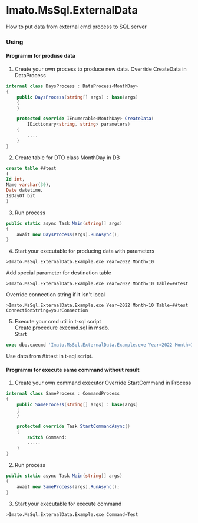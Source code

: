 # Imato.MsSql.ExternalData

How to put data from external cmd process to SQL server

### Using 

#### Programm for produse data

1. Create your own process to produce new data. 
Override CreateData in DataProcess
```csharp
internal class DaysProcess : DataProcess<MonthDay>
{
    public DaysProcess(string[] args) : base(args)
    {
    }

    protected override IEnumerable<MonthDay> CreateData(
        IDictionary<string, string> parameters)
    {
        ....
    }
}
```

2. Create table for DTO class MonthDay in DB
```sql
create table ##test
(
Id int,
Name varchar(30),
Date datetime,
IsDayOf bit
)
```

3. Run process
```csharp
public static async Task Main(string[] args)
{
    await new DaysProcess(args).RunAsync();
}
```

4. Start your executable for producing data with parameters
```
>Imato.MsSql.ExternalData.Example.exe Year=2022 Month=10
```

Add special parameter for destination table
```
>Imato.MsSql.ExternalData.Example.exe Year=2022 Month=10 Table=##test
```

Override connection string if it isn't local
```
>Imato.MsSql.ExternalData.Example.exe Year=2022 Month=10 Table=##test ConnectionString=yourConnection
```

5. Execute your cmd util in t-sql script  
Create procedure execmd.sql in msdb.  
Start 
```sql
exec dbo.execmd 'Imato.MsSql.ExternalData.Example.exe Year=2022 Month=10 Table=##test'
```
Use data from ##test in t-sql script.

#### Programm for execute same command without result

1. Create your own command executor 
Override StartCommand in Process

```csharp
internal class SameProcess : CommandProcess
{
    public SameProcess(string[] args) : base(args)
    {
    }

    protected override Task StartCommandAsync()
    {
        switch Command:
        .....
    }
}
```

2. Run process
```csharp
public static async Task Main(string[] args)
{
    await new SameProcess(args).RunAsync();
}
```

3. Start your executable for execute command
```
>Imato.MsSql.ExternalData.Example.exe Command=Test
```